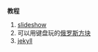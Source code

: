 **教程**
1. [slideshow](https://vancezeng.github.io/github-slideshow/)
2. 可以用键盘玩的[俄罗斯方块](https://vancezeng.github.io/reviewing-a-pull-request/)
3. [jekyll](https://vancezeng.github.io/github-pages-with-jekyll/)
